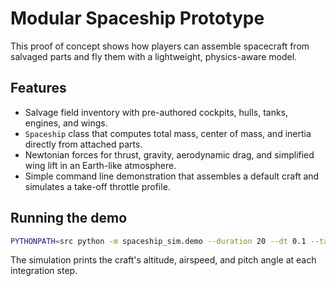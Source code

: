 # Modular Spaceship Prototype

This proof of concept shows how players can assemble spacecraft from salvaged parts and fly them with a lightweight, physics-aware model.

## Features

- Salvage field inventory with pre-authored cockpits, hulls, tanks, engines, and wings.
- `Spaceship` class that computes total mass, center of mass, and inertia directly from attached parts.
- Newtonian forces for thrust, gravity, aerodynamic drag, and simplified wing lift in an Earth-like atmosphere.
- Simple command line demonstration that assembles a default craft and simulates a take-off throttle profile.

## Running the demo

```bash
PYTHONPATH=src python -m spaceship_sim.demo --duration 20 --dt 0.1 --takeoff 5
```

The simulation prints the craft's altitude, airspeed, and pitch angle at each integration step.
